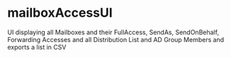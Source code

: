 # mailboxAccessUI

UI displaying all Mailboxes and their FullAccess, SendAs, SendOnBehalf, Forwarding Accesses and all Distribution List and AD Group Members and exports a list in CSV
